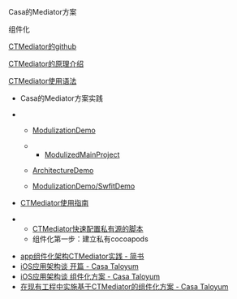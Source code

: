 Casa的Mediator方案

组件化


[CTMediator的github](https://github.com/casatwy/CTMediator)

[CTMediator的原理介绍](https://casatwy.com/iOS-Modulization.html)

[CTMediator使用语法](https://gitee.com/erliucxy/codes/k4z7yj6vb3c1m5rixdnq064)

- Casa的Mediator方案实践

- - [ModulizationDemo](https://github.com/ModulizationDemo)

  - - [ModulizedMainProject](https://github.com/ModulizationDemo/ModulizedMainProject)

  - [ArchitectureDemo](https://github.com/ming1016/ArchitectureDemo)

  - [ModulizationDemo/SwfitDemo](https://github.com/ModulizationDemo/SwfitDemo)

- [CTMediator使用指南](https://gitee.com/erliucxy/codes/akniqt4ol607r1xyf893288)

- - [CTMediator快速配置私有源的脚本](https://github.com/casatwy/ConfigPrivatePod)
  - 组件化第一步：建立私有cocoapods


* [app组件化架构CTMediator实践 - 简书](百度网盘-1588830407)
* [iOS应用架构谈 开篇 - Casa Taloyum](百度网盘-1588830421)
* [iOS应用架构谈 组件化方案 - Casa Taloyum](百度网盘-1588830431)
* [在现有工程中实施基于CTMediator的组件化方案 - Casa Taloyum](百度网盘-1588830452)